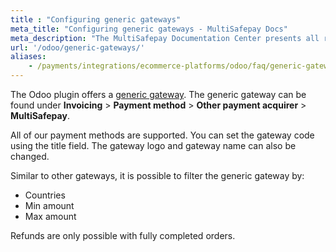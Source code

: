 ```yaml
---
title : "Configuring generic gateways"
meta_title: "Configuring generic gateways - MultiSafepay Docs"
meta_description: "The MultiSafepay Documentation Center presents all relevant information about our Plugins and API. You can also find support pages for payment methods, tools and general questions as well as the contact details of our Support and Integration Teams."
url: '/odoo/generic-gateways/'
aliases:
    - /payments/integrations/ecommerce-platforms/odoo/faq/generic-gateways/
---
```

The Odoo plugin offers a [generic gateway](/developer/general/generic-gateways/). The generic gateway can be found under **Invoicing** > **Payment method** > **Other payment acquirer** > **MultiSafepay**.

All of our payment methods are supported. You can set the gateway code using the title field. The gateway logo and gateway name can also be changed.

Similar to other gateways, it is possible to filter the generic gateway by:

- Countries
- Min amount
- Max amount

Refunds are only possible with fully completed orders.
